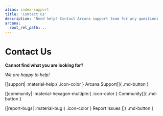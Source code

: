 ```yaml
---
alias: index-support
title: 'Contact Us'
description: 'Need help? Contact Arcana support team for any questions. We are happy to help!'
arcana:
  root_rel_path: ..
---
```


# Contact Us

**Cannot find what you are looking for?**

*We are happy to help!*


[[support| :material-help:{ .icon-color } Arcana Support]]{ .md-button }

[[community| :material-hexagon-multiple:{ .icon-color } Community]]{ .md-button }

[[report-bugs| :material-bug:{ .icon-color } Report Issues ]]{ .md-button }